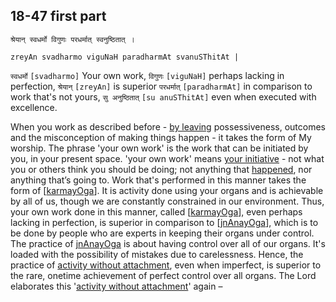 ## 18-47 first part


```shloka-sa
श्रेयान् स्वधर्मो विगुणः परधर्मात् स्वनुष्ठितात् ।
```
```shloka-sa-hk
zreyAn svadharmo viguNaH paradharmAt svanuSThitAt |
```

`स्वधर्मो` `[svadharmo]` Your own work, `विगुणः` `[viguNaH]` perhaps lacking in perfection, `श्रेयान्` `[zreyAn]` is superior `परधर्मात्` `[paradharmAt]` in comparison to work that's not yours, `सु अनुष्ठितात्` `[su anuSThitAt]` even when executed with excellence.

When you work as described before - [by leaving](letting_go) possessiveness, outcomes and the misconception of making things happen - it takes the form of My worship. The phrase 'your own work' is the work that can be initiated by you, in your present space.
'your own work' means [your initiative](intention_initiation) - not what you or others think you should be doing; not anything that [happened](happenings), nor anything that’s going to.
Work that's performed in this manner takes the form of [[karmayOga](karmayOga_a_defn)]. It is activity done using your organs and is achievable by all of us, though we are constantly constrained in our environment.
Thus, your own work done in this manner, called [[karmayOga](karmayOga_a_defn)], even perhaps lacking in perfection, is superior in comparison to [[jnAnayOga](jnAnayOga_a_defn)], which is to be done by people who are experts in keeping their organs under control. 
The practice of [jnAnayOga](jnAnayOga_a_defn) is about having control over all of our organs. It's loaded with the possibility of mistakes due to carelessness. 
Hence, the practice of [activity without attachment](karmayOga_a_defn), even when imperfect, is superior to the rare, onetime achievement of perfect control over all organs.
The Lord elaborates this '[activity without attachment](karmayOga_a_defn)' again –

